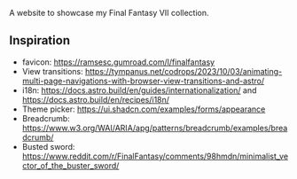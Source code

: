 A website to showcase my Final Fantasy VII collection.

## Inspiration

- favicon: https://ramsesc.gumroad.com/l/finalfantasy
- View transitions: https://tympanus.net/codrops/2023/10/03/animating-multi-page-navigations-with-browser-view-transitions-and-astro/
- i18n: https://docs.astro.build/en/guides/internationalization/ and https://docs.astro.build/en/recipes/i18n/
- Theme picker: https://ui.shadcn.com/examples/forms/appearance
- Breadcrumb: https://www.w3.org/WAI/ARIA/apg/patterns/breadcrumb/examples/breadcrumb/
- Busted sword: https://www.reddit.com/r/FinalFantasy/comments/98hmdn/minimalist_vector_of_the_buster_sword/
